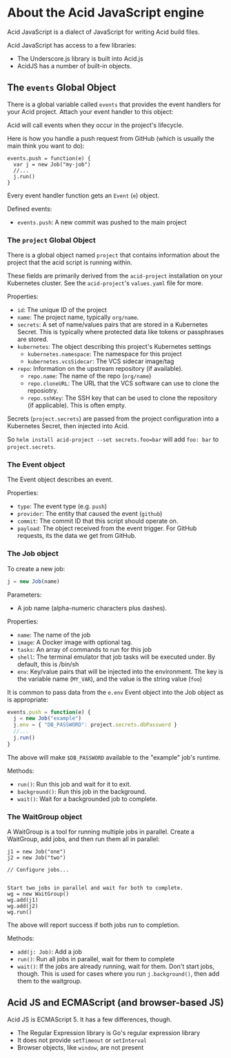 # About the Acid JavaScript engine

Acid JavaScript is a dialect of JavaScript for writing Acid build files.

Acid JavaScript has access to a few libraries:

- The Underscore.js library is built into Acid.js
- AcidJS has a number of built-in objects.

## The `events` Global Object

There is a global variable called `events` that provides the event handlers for your Acid project. Attach your event handler to this object:

Acid will call events when they occur in the project's lifecycle.

Here is how you handle a push request from GitHub (which is usually the main think you want to do):

```
events.push = function(e) {
  var j = new Job("my-job")
  //...
  j.run()
}
```

Every event handler function gets an `Event` (`e`) object.

Defined events:

- `events.push`: A new commit was pushed to the main project


### The `project` Global Object

There is a global object named `project` that contains information about the project that the acid script is running within.

These fields are primarily derived from the `acid-project` installation on your Kubernetes cluster. See the `acid-project`'s `values.yaml` file for more.

Properties:

  - `id`: The unique ID of the project
  - `name`: The project name, typically `org/name`.
  - `secrets`: A set of name/values pairs that are stored in a Kubernetes Secret.
    This is typically where protected data like tokens or passphrases are stored.
  - `kubernetes`: The object describing this project's Kubernetes settings
    - `kubernetes.namespace`: The namespace for this project
    - `kubernetes.vcsSidecar`: The VCS sidecar image/tag
  - `repo`: Information on the upstream repository (if available).
    - `repo.name`: The name of the repo (`org/name`)
    - `repo.cloneURL`: The URL that the VCS software can use to clone the reposiotry.
    - `repo.sshKey`: The SSH key that can be used to clone the repository (if applicable).
      This is often empty.

Secrets (`project.secrets`) are passed from the project configuration into a Kubernetes Secret, then injected into Acid.

So `helm install acid-project --set secrets.foo=bar` will add `foo: bar` to
`project.secrets`.

### The Event object

The Event object describes an event.

Properties:

- `type`: The event type (e.g. `push`)
- `provider`: The entity that caused the event (`github`)
- `commit`: The commit ID that this script should operate on.
- `payload`: The object received from the event trigger. For GitHub requests, its
  the data we get from GitHub.


### The Job object

To create a new job:

```javascript
j = new Job(name)
```

Parameters:

- A job name (alpha-numeric characters plus dashes).

Properties:

- `name`: The name of the job
- `image`: A Docker image with optional tag.
- `tasks`: An array of commands to run for this job
- `shell`: The terminal emulator that job tasks will be executed under. By default,
  this is /bin/sh
- `env`: Key/value pairs that will be injected into the environment. The key is
  the variable name (`MY_VAR`), and the value is the string value (`foo`)

It is common to pass data from the `e.env` Event object into the Job object as is appropriate:

```javascript
events.push = function(e) {
  j = new Job("example")
  j.env = { "DB_PASSWORD": project.secrets.dbPassword }
  //...
  j.run()
}
```

The above will make `$DB_PASSWORD` available to the "example" job's runtime.

Methods:

- `run()`: Run this job and wait for it to exit.
- `background()`: Run this job in the background.
- `wait()`: Wait for a backgrounded job to complete.

### The WaitGroup object

A WaitGroup is a tool for running multiple jobs in parallel. Create a WaitGroup, add jobs, and then run them all in parallel:

```
j1 = new Job("one")
j2 = new Job("two")

// Configure jobs...


Start two jobs in parallel and wait for both to complete.
wg = new WaitGroup()
wg.add(j1)
wg.add(j2)
wg.run()
```

The above will report success if both jobs run to completion.

Methods:

- `add(j: Job)`: Add a job
- `run()`: Run all jobs in parallel, wait for them to complete
- `wait()`: If the jobs are already running, wait for them. Don't start jobs, though.
  This is used for cases where you run `j.background()`, then add them to the waitgroup.

## Acid JS and ECMAScript (and browser-based JS)

Acid JS is ECMAScript 5. It has a few differences, though.

- The Regular Expression library is Go's regular expression library
- It does not provide `setTimeout` or `setInterval`
- Browser objects, like `window`, are not present

